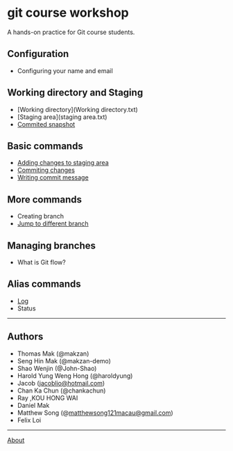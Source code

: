 # git course workshop

A hands-on practice for Git course students.

## Configuration

- Configuring your name and email

## Working directory and Staging

- [Working directory](Working directory.txt)
- [Staging area](staging area.txt)
- [Commited snapshot](#)

## Basic commands

- [Adding changes to staging area](adding_changes_to_staging_area.txt)
- [Commiting changes](commiting_changes.txt)
- [Writing commit message](commit-comment.md)

## More commands

- Creating branch
- [Jump to different branch](more_commands/Jump_to_different_branch.md)

## Managing branches

- What is Git flow?

## Alias commands

- [Log](DanielLog.txt)
- Status

------

## Authors

- Thomas Mak (@makzan)
- Seng Hin Mak (@makzan-demo)
- Shao Wenjin (@John-Shao)
- Harold Yung Weng Hong (@haroldyung)
- Jacob (jacoblio@hotmail.com)
- Chan Ka Chun (@chankachun)
- Ray ,KOU HONG WAI
- Daniel Mak
- Matthew Song (@matthewsong121macau@gmail.com)
- Felix Loi

-----

[About](./about.md)
